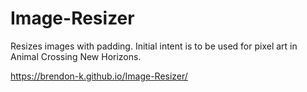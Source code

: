 # Image-Resizer
Resizes images with padding. Initial intent is to be used for pixel art in Animal Crossing New Horizons.

https://brendon-k.github.io/Image-Resizer/